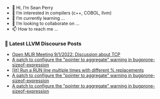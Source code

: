- 👋 Hi, I’m Sean Perry
- 👀 I’m interested in compilers (c++, COBOL, llvm)
- 🌱 I’m currently learning ...
- 💞️ I’m looking to collaborate on ...
- 📫 How to reach me ...

<!---
s66perry/s66perry is a ✨ special ✨ repository because its `README.md` (this file) appears on your GitHub profile.
You can click the Preview link to take a look at your changes.
--->
### 📕 Latest LLVM Discourse Posts

<!-- DISCOURSE-LLVM:START -->
- [Open MLIR Meeting 9/1/2022: Discussion about TCP](https://discourse.llvm.org/t/open-mlir-meeting-9-1-2022-discussion-about-tcp/64987#post_1)
- [A patch to configure the &quot;pointer to aggregate&quot; warning in bugprone-sizeof-expression](https://discourse.llvm.org/t/a-patch-to-configure-the-pointer-to-aggregate-warning-in-bugprone-sizeof-expression/64955#post_7)
- [[lit] Run a RUN line multiple times with different % replacements](https://discourse.llvm.org/t/lit-run-a-run-line-multiple-times-with-different-replacements/64932#post_13)
- [A patch to configure the &quot;pointer to aggregate&quot; warning in bugprone-sizeof-expression](https://discourse.llvm.org/t/a-patch-to-configure-the-pointer-to-aggregate-warning-in-bugprone-sizeof-expression/64955#post_6)
- [A patch to configure the &quot;pointer to aggregate&quot; warning in bugprone-sizeof-expression](https://discourse.llvm.org/t/a-patch-to-configure-the-pointer-to-aggregate-warning-in-bugprone-sizeof-expression/64955#post_5)
<!-- DISCOURSE-LLVM:END -->
